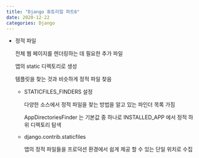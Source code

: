 ```yaml
---
title: "Django 튜토리얼 파트6"
date: 2020-12-22
categories: Django
---
```


- 정적 파일

  전체 웹 페이지를 렌더링하는 데 필요한 추가 파일

  앱의 static 디렉토리로 생성

  템플릿을 찾는 것과 비슷하게 정적 파일 찾음

  - STATICFILES_FINDERS 설정

    다양한 소스에서 정적 파일을 찾는 방법을 알고 있는 파인더 목록 가짐

    AppDirectoriesFinder 는 기본값 중 하나로 INSTALLED_APP 에서 정적 하위 디렉토리 탐색

  - django.contrib.staticfiles

    앱의 정적 파일들을 프로덕션 환경에서 쉽게 제공 할 수 있는 단일 위치로 수집
